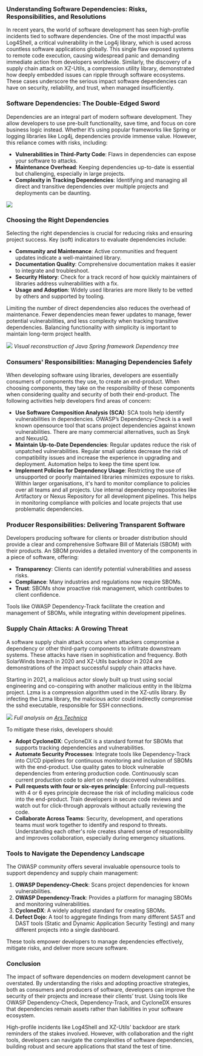 ### Understanding Software Dependencies: Risks, Responsibilities, and Resolutions

In recent years, the world of software development has seen high-profile incidents tied to software dependencies. One of the most impactful was Log4Shell, a critical vulnerability in the Log4j library, which is used across countless software applications globally. This single flaw exposed systems to remote code execution, causing widespread panic and demanding immediate action from developers worldwide. Similarly, the discovery of a supply chain attack on XZ-Utils, a compression utility library, demonstrated how deeply embedded issues can ripple through software ecosystems. These cases underscore the serious impact software dependencies can have on security, reliability, and trust, when managed insufficiently.

### Software Dependencies: The Double-Edged Sword

Dependencies are an integral part of modern software development. They allow developers to use pre-built functionality, save time, and focus on core business logic instead. Whether it’s using popular frameworks like Spring or logging libraries like Log4j, dependencies provide immense value. However, this reliance comes with risks, including:
- **Vulnerabilities in Third-Party Code**: Flaws in dependencies can expose your software to attacks.
- **Maintenance Overhead**: Keeping dependencies up-to-date is essential but challenging, especially in large projects.
- **Complexity in Tracking Dependencies**: Identifying and managing all direct and transitive dependencies over multiple projects and deployments can be daunting.


![](large-scale-loc.png)

### Choosing the Right Dependencies

Selecting the right dependencies is crucial for reducing risks and ensuring project success. Key (soft) indicators to evaluate dependencies include:

- **Community and Maintenance**: Active communities and frequent updates indicate a well-maintained library.
- **Documentation Quality**: Comprehensive documentation makes it easier to integrate and troubleshoot.
- **Security History**: Check for a track record of how quickly maintainers of libraries address vulnerabilities with a fix.
- **Usage and Adoption**: Widely used libraries are more likely to be vetted by others and supported by tooling.

Limiting the number of direct dependencies also reduces the overhead of maintenance. Fewer dependencies mean fewer updates to manage, fewer potential vulnerabilities, and less complexity when tracking transitive dependencies. Balancing functionality with simplicity is important to maintain long-term project health.

![](spring-web-deps.png)
*Visual reconstruction of Java Spring framework Dependency tree*

### Consumers' Responsibilities: Managing Dependencies Safely

When developing software using libraries, developers are essentially consumers of components they use, to create an end-product. When choosing components, they take on the responsibility of these components when considering quality and security of both their end-product. The following activities help developers find areas of concern:

- **Use Software Composition Analysis (SCA)**: SCA tools help identify vulnerabilities in dependencies. OWASP’s Dependency-Check is a well known opensource tool that scans project dependencies against known vulnerabilities. There are many commercial alternatives, such as Snyk and NexusIQ. 
- **Maintain Up-to-Date Dependencies**: Regular updates reduce the risk of unpatched vulnerabilities. Regular small updates decrease the risk of compatibility issues and increase the experience in upgrading and deployment. Automation helps to keep the time spent low.
- **Implement Policies for Dependency Usage**: Restricting the use of unsupported or poorly maintained libraries minimizes exposure to risks. Within larger organisations, it's hard to monitor compliance to policies over all teams and all projects. Use internal dependency repositories like Artifactory or Nexus Repository for all development pipelines. This helps in monitoring compliance with policies and locate projects that use problematic dependencies.

### Producer Responsibilities: Delivering Transparent Software

Developers producing software for clients or broader distribution should provide a clear and comprehensive Software Bill of Materials (SBOM) with their products. An SBOM provides a detailed inventory of the components in a piece of software, offering:

- **Transparency**: Clients can identify potential vulnerabilities and assess risks.
- **Compliance**: Many industries and regulations now require SBOMs.
- **Trust**: SBOMs show proactive risk management, which contributes to client confidence.

Tools like OWASP Dependency-Track facilitate the creation and management of SBOMs, while integrating within development pipelines.

### Supply Chain Attacks: A Growing Threat

A software supply chain attack occurs when attackers compromise a dependency or other third-party components to infiltrate downstream systems. These attacks have risen in sophistication and frequency. Both SolarWinds breach in 2020 and XZ-Utils backdoor in 2024 are demonstrations of the impact successful supply chain attacks have. 

Starting in 2021, a malicious actor slowly built up trust using social engineering and co-conspiring with another malicious entity in the liblzma project. Lzma is a compression algorithm used in the XZ-utils library. By infecting the Lzma library, the malicious actor could indirectly compromise the sshd executable, responsible for SSH connections.

![](xz-utils-timeline.png)
*Full analysis on [Ars Technica](https://arstechnica.com/security/2024/04/what-we-know-about-the-xz-utils-backdoor-that-almost-infected-the-world/)*

To mitigate these risks, developers should:

- **Adopt CycloneDX**: CycloneDX is a standard format for SBOMs that supports tracking dependencies and vulnerabilities.
- **Automate Security Processes**: Integrate tools like Dependency-Track into CI/CD pipelines for continuous monitoring and inclusion of SBOMs with the end-product. Use quality gates to block vulnerable dependencies from entering production code. Continuously scan current production code to alert on newly discovered vulnerabilities.   
- **Pull requests with four or six-eyes principle**: Enforcing pull-requests with 4 or 6 eyes principle decrease the risk of including malicious code into the end-product. Train developers in secure code reviews and watch out for click-through approvals without actually reviewing the code.
- **Collaborate Across Teams**: Security, development, and operations teams must work together to identify and respond to threats. Understanding each other's role creates shared sense of responsibility and improves collaboration, especially during emergency situations.



### Tools to Navigate the Dependency Landscape

The OWASP community offers several invaluable opensource tools to support dependency and supply chain management:

1. **OWASP Dependency-Check**: Scans project dependencies for known vulnerabilities.
2. **OWASP Dependency-Track**: Provides a platform for managing SBOMs and monitoring vulnerabilities.
3. **CycloneDX**: A widely adopted standard for creating SBOMs.
4. **Defect Dojo**: A tool to aggregate findings from many different SAST and DAST tools (Static and Dynamic Application Security Testing) and many different projects into a single dashboard.

These tools empower developers to manage dependencies effectively, mitigate risks, and deliver more secure software.

### Conclusion

The impact of software dependencies on modern development cannot be overstated. By understanding the risks and adopting proactive strategies, both as consumers and producers of software, developers can improve the security of their projects and increase their clients’ trust. Using tools like OWASP Dependency-Check, Dependency-Track, and CycloneDX ensures that dependencies remain assets rather than liabilities in your software ecosystem.

High-profile incidents like Log4Shell and XZ-Utils' backdoor are stark reminders of the stakes involved. However, with collaboration and the right tools, developers can navigate the complexities of software dependencies, building robust and secure applications that stand the test of time.

